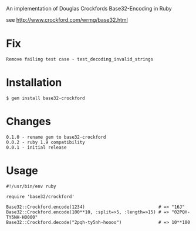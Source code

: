 An implementation of Douglas Crockfords Base32-Encoding in Ruby

see <http://www.crockford.com/wrmg/base32.html>

Fix
====

    Remove failing test case - test_decoding_invalid_strings

Installation
============

    $ gem install base32-crockford

Changes
=======

    0.1.0 - rename gem to base32-crockford
    0.0.2 - ruby 1.9 compatibility
    0.0.1 - initial release

Usage
=====

    #!/usr/bin/env ruby
    
    require 'base32/crockford'
    
    Base32::Crockford.encode(1234)                            # => "16J"
    Base32::Crockford.encode(100**10, :split=>5, :length=>15) # => "02PQH-TY5NH-H0000"
    Base32::Crockford.decode("2pqh-ty5nh-hoooo")              # => 10**100
